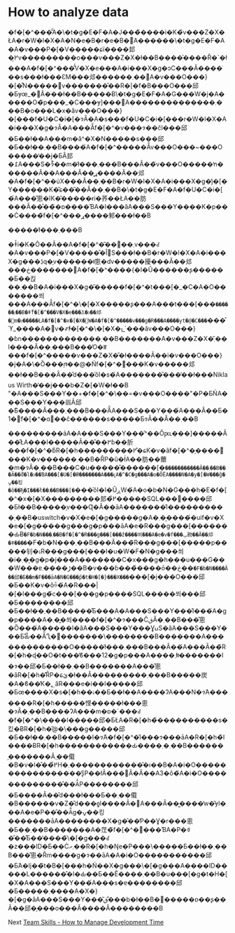 # How to analyze data

�f�\[�^���͂́A�\�t�g�E�F�A�J���̏����i�K�̃v���Z�X�ŁA�r�W�l�X�A�N�e�B�r�e�B�𒲂ׁA������\�t�g�E�F�A�A�v���P�\[�V�����ɕϊ����邽�߂̗v���������o���v���Z�X�ł��B����͐����Ȓ�\`�ł���A�f�\[�^���͂̓V�X�e���A�i���X�g�ɔC���Ă����ׂ��s���ł���ƐM���邩������܂��񂪁A�v���O���}�\[�͒N�����݌v�������̂��R�\[�f�B���O���邱�Ƃɏœ\_�𓖂Ă�ׂ��ł��B�����Ƀ\�t�g�E�F�A�G���W�j�A�����O�̃p���\_�C���ɏ]���΁A��������������܂���B�o���L�x�ȃv���O���}�\[���f�U�C�i�\[�ɂȂ�A�s���f�U�C�i�\[���r�W�l�X�A�i���X�g�ɂȂ�A���ׂẴf�\[�^�v���ɂ��čl���邱�Ƃ��ł��A���m�ȃ^�X�N�����s���邱�Ƃ��ł��܂��B����́A�f�\[�^�����ׂẴv���O���\~���O�����̒��j�ƂȂ邽�߁A���S�ɂ͐��m�ł͂���܂���B���Ȃ��̃v���O�����ŉ������Ă��A���Ȃ��͈ړ����Ă��邩�A�f�\[�^��ύX���Ă��܂��B�r�W�l�X�A�i���X�g�̓j�\[�Y������K�͂ɕ��͂��Ă��܂��B�\�t�g�E�F�A�f�U�C�i�\[�́A���̂悤�ȋK�͂�����ɍi�荞��ŁA��肪���Ȃ��̊��̏�ɒ����ƁA�I���ȃA���S���Y����K�p���Ċ����̃f�\[�^���ړ����邾���ł��B

�����ł͂���܂���B

�ǂ̒i�K�Ō��Ă��A�f�\[�^�͂��܂��݌v���ꂽ�A�v���P�\[�V�����̎�Ȋ֐S���ł��B�r�W�l�X�A�i���X�g���ڋq�̗v������ǂ̂悤�ɗv�����擾���Ă��邩���ڂ�������΁A�f�\[�^����{�I�Ȗ������ʂ������Ƃ��킩��܂��B�A�i���X�g�͂�����f�\[�^�t���\[�\_�C�A�O�������쐬���A���ׂẴf�\[�^�\�\[�X�����ʂ���A���t���\[���`������܂��B�ǂ̃f�[�^���V�X�e���̈ꕔ�ɂ��邩�𖾊m�ɂ�����ŁA�f�[�^�x�[�X�֌W�A�f�[�^�����v���g�R���A����уt�@�C���`���̊ϓ\_����A�݌v�҂̓f�\[�^�\�\[�X�𐮌\`���ăv���O���}�ɓn�������������܂��B�������A�v���Z�X�͂܂��I����Ă��܂���B���̓O�ꂵ���f�\[�^�����v���Z�X�̌�ł����Ă��i�v���O���}�j�A�\�Ȍ���ŗǂ̕��@�Ńf�\[�^�𕪐͂���K�v�����邩��ł��B���Ȃ��̎d���̍ŏI�s�́A�������̌���̕��ł���Niklaus Wirth�̒��j���b�Z�\[�W�ł��B "�A���S���Y��+�f�\[�^�\��=�v���O����"�P�ƂŃA���S���Y���𗧂Ă邱�Ƃ͌����Ă���܂���B���ׂẴA���S���Y���́A���Ȃ��Ƃ�1�̃f�\[�^�ɑ΂��ĉ������s�����ƂɂȂ��Ă��܂��B

���������āA�A���S���Y���͐^��Ŏԗւ���]�����Ȃ��̂ŁA���l�����Ȃ��̂��߂ɓ��肵���f�\[�^�ƃR�\[�h���������߂�̂ɕK�v�ȃf�\[�^�̗����𕪐͂���K�v������܂��B�ȒP�ȗ�ł́A��肪��薾�m�ɂȂ�܂��B���C�u�����̌������\[�`�����������Ă��܂��B���Ȃ��̎d�l�ɂ��ƁA���[�U�[�̓W�������A���ҁA�^�C�g���A�o�ŎЁA����N�A�y�[�W���̑g�ݍ��킹�ŏ��Ђ�I���ł��܂��B���[�`���̍ŏI�I�ȖڕW�́A�o�b�N�G���h�E�f�\[�^�x�\[�X���������邽�߂̐�����SQL���𐶐����邱�Ƃł��B�����̗v���Ɋ�Â��āA�������̑I����������܂��B�uswitch�v�X�e�\[�g�����g�A�܂��͕����́uif�v�X�e�\[�g�����g���g�p���āA�e�R���g���\[�������ԂɃ`�F�b�N���܂��B�f�[�^�R���g���[���̔z����쐬���A�e�v�f���ݒ肳��Ă��邩�ǂ����`�F�b�N���܂��B���ׂĂ̓���̃R���g���\[�����p�����钊�ۃR���g���\[���I�u�W�F�N�g���쐬�i�܂��͎g�p�j���A�������C�x���g�h���u���G���W���ɐڑ����܂��B�v���ɓ���̏����ō��ڂ��`�F�b�N����Ă��邱�Ƃ��m�F���āA�N�G���̃p�t�H�[�}���X���`���\[�j���O���邱�Ƃ��K�v�ȏꍇ�́A�R���|�\[�l���g�̃c���\[���g�p����SQL�����쐬���邱�Ƃ��������邱�Ƃ��ł��܂��B�����̂Ƃ���A�A���S���Y���̑I���́A�g�p����A�܂��͍쐬����f�\[�^�ɂ���ĈقȂ�܂��B���̂悤�Ȍ���́A�����I�ȃA���S���Y���ƔߎS�ȃA���S���Y���Ƃ̊Ԃ̂��ׂĂ̈Ⴂ�𐶂�������\��������B�������A�������������O�����ł͂���܂���B���Ȃ��́A���Ȃ��̃R�\[�h�ɖ��O�t���̕ϐ���12�g�p���A����܂łǂ�������I�ɂ��邱�Ƃ��ł��܂��B�������A���̂悤�ȃR�\[�h�͊ȒP�ɕێ�ł��Ȃ���������܂���B�����炭�A�ϐ��̓K�؂ȃR���e�i��I�����邱�Ƃœ����X�s�\[�h��ۂ��Ƃ��ł��A����ɁA���N�ɂ́A�������R�\[�h�����悭�����ł���悤�ɂȂ�܂��B����ɁA���m�ɒ�\`���ꂽ�f�\[�^�\����I�����邱�ƂŁA�R�\[�h�̏����������s�킸�ɃR�\[�h�̋@�\���g�����邱�Ƃ��ł��܂��B�����I�ɂ́A�f�\[�^�̑I���ɂ���āA�R�\[�h�̏I����ɃR�\[�h������������Ԃ����܂�܂��B������̗�������Ă݂܂��傤�B�v�l�̂��߂̐H�ו��͂�����������܂��B�A�i�O�����������������̕ʂ̒P��łȂ���΂Ȃ�Ȃ��A3�ȏ�̃A�i�O�������������̂��ׂĂ̒P��������邱�Ƃ����Ȃ��̎d���ł���Ƃ��܂��傤�B������v�Z�̎d���ƍl����Ȃ�΁A���Ȃ��͖����̓w�͂ɏI���A�e�P��̂��ׂĂ̑g�ݍ��킹�������āA��������X�g�̑��̒P��Ɣ�r���悤�Ƃ��܂��B�������A�茳�̃f�\[�^�𕪐͂���ƁA�P�ꂻ�̂��̂Ƃ��̕����̃\�\[�g���ꂽ�z���ID�Ƃ��Ċ܂ރ��R�\[�h�Ŋe�P���\�����Ƃ��ł��܂��B���̂悤�Ȓm����g�ɂ��āA�A�i�O�����������邱�Ƃ́A�ǉ��̃t�B�\[���h�Ń��X�g���\�\[�g���A����ID�����L������̂�I�Ԃ��Ƃ��Ӗ����܂��B�u���\[�g�t�H�\[�X�A���S���Y���́A���s�ɐ��������邱�Ƃ�����܂����A�X�}�\[�g�ȃA���S���Y���͂ق�̐��b�ł��B������ɒ��ʂ��Ă��邱�̗���o���Ă����Ă��������B

Next [Team Skills - How to Manage Development Time](../Team-Skills/01-How-to-Manage-Development-Time.md)
